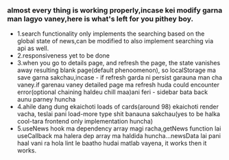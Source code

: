  ### almost every thing is working properly,incase kei modify garna man lagyo vaney,here is what's left for you pithey boy.

 - 1.search functionality only implements the searching based on the global state of news,can be modified to also implement searching via api as well.
 - 2.responsiveness yet to be done
 - 3.when you go to details page, and refresh the page, the state vanishes away resulting blank page(default phenoomenon), so localStorage ma save garna sakchau,incase - if refresh garda ni persist garauna man cha vaney.if garenau vaney detailed page ma refresh huda could encounter error(optional chaining haldeu chill maa)ani feri - sidebar bata back aunu parney huncha
 - 4.ahile dang dung ekaichoti loads of cards(around 98) ekaichoti render vacha, teslai pani load-more type shit banauna sakchau(yes to be halka cool-tara frontend only implementation huncha)
 - 5.useNews hook ma dependency array magi racha,getNews function lai useCallback ma halera dep array ma haldida huncha...newsData lai pani haal vani ra hola lint le baatho hudai matlab vayena, it works then it works.
